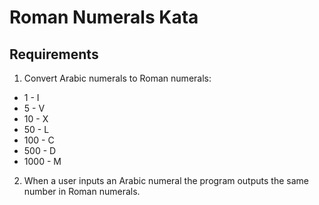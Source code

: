 # Roman Numerals Kata

## Requirements

1. Convert Arabic numerals to Roman numerals:

* 1 - I
* 5 - V
* 10 - X
* 50 - L
* 100 - C
* 500 - D
* 1000 - M

2. When a user inputs an Arabic numeral the program outputs the same number in Roman numerals.
